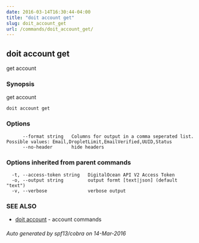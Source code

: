 ```yaml
---
date: 2016-03-14T16:30:44-04:00
title: "doit account get"
slug: doit_account_get
url: /commands/doit_account_get/
---
```

## doit account get

get account

### Synopsis


get account

```
doit account get
```

### Options

```
      --format string   Columns for output in a comma seperated list. Possible values: Email,DropletLimit,EmailVerified,UUID,Status
      --no-header       hide headers
```

### Options inherited from parent commands

```
  -t, --access-token string   DigitalOcean API V2 Access Token
  -o, --output string         output formt [text|json] (default "text")
  -v, --verbose               verbose output
```

### SEE ALSO
* [doit account](/commands/doit_account/)	 - account commands

###### Auto generated by spf13/cobra on 14-Mar-2016

